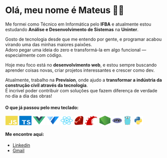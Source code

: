 # Olá, meu nome é Mateus 👋🏻
Me formei como Técnico em Informática pelo **IFBA** e atualmente estou estudando **Análise e Desenvolvimento de Sistemas** na **Uninter**.

Gosto de tecnologia desde que me entendo por gente, e programar acabou virando uma das minhas maiores paixões.  
Adoro pegar uma ideia do zero e transformá-la em algo funcional — especialmente com código.

Hoje meu foco está no **desenvolvimento web**, e estou sempre buscando aprender coisas novas, criar projetos interessantes e crescer como dev.

Atualmente, trabalho na **Prevision**, onde ajudo a **transformar a indústria da construção civil através da tecnologia**.  
É incrível poder contribuir com soluções que fazem diferença de verdade no dia a dia das obras!

#### O que já passou pelo meu teclado:
<div style="display: inline_block">
  <img align="center" alt="Mateus-Js" height="30" width="40" src="https://raw.githubusercontent.com/devicons/devicon/master/icons/javascript/javascript-plain.svg">
  <img align="center" alt="Mateus-Ts" height="30" width="40" src="https://raw.githubusercontent.com/devicons/devicon/master/icons/typescript/typescript-plain.svg">
  <img align="center" alt="Mateus-Vue" height="30" width="40" src="https://raw.githubusercontent.com/devicons/devicon/master/icons/vuejs/vuejs-original.svg">
  <img align="center" alt="Mateus-Vuetify" height="30" width="40" src="https://raw.githubusercontent.com/devicons/devicon/master/icons/vuetify/vuetify-original.svg">
  <img align="center" alt="Mateus-React" height="30" width="40" src="https://raw.githubusercontent.com/devicons/devicon/master/icons/react/react-original.svg">
  <img align="center" alt="Mateus-Ruby" width="30" src="https://raw.githubusercontent.com/devicons/devicon/master/icons/ruby/ruby-original.svg">
  <img align="center" alt="Mateus-Rails" height="30" width="40" src="https://raw.githubusercontent.com/devicons/devicon/master/icons/rails/rails-plain.svg">
  <img align="center" alt="Mateus-Nodejs" height="30" width="40" src="https://raw.githubusercontent.com/devicons/devicon/master/icons/nodejs/nodejs-original.svg">
  <img align="center" alt="Mateus-PHP" width="30" src="https://raw.githubusercontent.com/devicons/devicon/master/icons/php/php-original.svg">
  <img align="center" alt="Mateus-Go" width="30" src="https://raw.githubusercontent.com/devicons/devicon/master/icons/go/go-original.svg">
  <img align="center" alt="Mateus-Python" width="30" src="https://raw.githubusercontent.com/devicons/devicon/master/icons/python/python-original.svg">
<!--   <img align="center" alt="Mateus-HTML" height="30" width="40" src="https://raw.githubusercontent.com/devicons/devicon/master/icons/html5/html5-original.svg">
  <img align="center" alt="Mateus-CSS" height="30" width="40" src="https://raw.githubusercontent.com/devicons/devicon/master/icons/css3/css3-original.svg"> -->
<!--   <img align="center" alt="Mateus-Bootstrap" height="30" width="35" src="https://camo.githubusercontent.com/bec2c92468d081617cb3145a8f3d8103e268bca400f6169c3a68dc66e05c971e/68747470733a2f2f76352e676574626f6f7473747261702e636f6d2f646f63732f352e302f6173736574732f6272616e642f626f6f7473747261702d6c6f676f2d736861646f772e706e67">
</div> -->

<!-- <div><br><br>
  <a href="https://github.com/teuspersi">
  <img height="170em" src="https://github-readme-stats.vercel.app/api/top-langs/?username=teuspersi&layout=compact&theme=tokyonight&hide_border=true)](https://github.com/anuraghazra/github-readme-stats"/>
  <img height="170em" src="https://github-readme-stats.vercel.app/api?username=teuspersi&show_icons=true&theme=tokyonight&hide_border=true&include_all_commits=true&count_private=true"/>
</div> -->

 #### Me encontre aqui:
- [Linkedin](https://www.linkedin.com/in/mateuspersi/)
- [Gmail](mailto:teuspersi@gmail.com)

<!-- [![Linkedin Badge](https://img.shields.io/badge/Mateus_Pereira-0077B5?style=for-the-badge&logo=linkedin&logoColor=white)](https://www.linkedin.com/in/mateuspersi/)
[![Gmail Badge](	https://img.shields.io/badge/teuspersi@gmail.com-D14836?style=for-the-badge&logo=gmail&logoColor=white)](mailto:teuspersi@gmail.com) -->

<!-- [![Instagram Badge](https://img.shields.io/badge/@mateuspersi-E4405F?style=for-the-badge&logo=instagram&logoColor=white)](https://www.instagram.com/mateuspersi/) -->
<!-- [![Twitter Badge](https://img.shields.io/badge/@teuspersi-1DA1F2?style=for-the-badge&logo=twitter&logoColor=white)](https://twitter.com/teuspersi)  -->
  
<!-- ![Snake animation](https://github.com/rafaballerini/rafaballerini/blob/output/github-contribution-grid-snake.svg)

<!--
**teuspersi/teuspersi** is a ✨ _special_ ✨ repository because its `README.md` (this file) appears on your GitHub profile.

Here are some ideas to get you started:

- 🔭 I’m currently working on ...
- 🌱 I’m currently learning ...
- 👯 I’m looking to collaborate on ...
- 🤔 I’m looking for help with ...
- 💬 Ask me about ...
- 📫 How to reach me: ...
- 😄 Pronouns: ...
- ⚡ Fun fact: ...
-->
